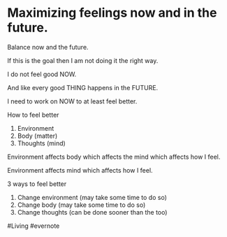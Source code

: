 # Maximizing feelings now and in the future.

Balance now and the future.

If this is the goal then I am not doing it the right way.

I do not feel good NOW.

And like every good THING happens in the FUTURE.

I need to work on NOW to at least feel better.

How to feel better

1. Environment
2. Body (matter)
3. Thoughts (mind)

Environment affects body which affects the mind which affects how I feel.

Environment affects mind which affects how I feel.

3 ways to feel better

1. Change environment (may take some time to do so)
2. Change body (may take some time to do so)
3. Change thoughts (can be done sooner than the too)

\#Living #evernote

